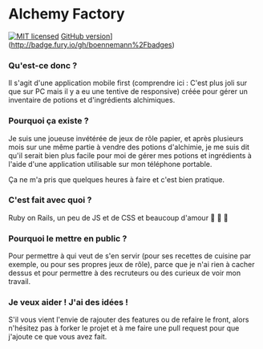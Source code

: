 # Alchemy Factory

[![MIT licensed](https://img.shields.io/badge/license-MIT-blue.svg)](https://raw.githubusercontent.com/hyperium/hyper/master/LICENSE)
[GitHub version](https://d25lcipzij17d.cloudfront.net/badge.svg?id=gh&type=6&v=2.0.0&x2=0)](http://badge.fury.io/gh/boennemann%2Fbadges)

### Qu'est-ce donc ?

Il s'agit d'une application mobile first (comprendre ici : C'est plus joli sur que sur PC mais il y a eu une tentive de responsive) créée pour gérer un inventaire de potions et d'ingrédients alchimiques.

### Pourquoi ça existe ?

Je suis une joueuse invétérée de jeux de rôle papier, et après plusieurs mois sur une même partie à vendre des potions d'alchimie, je me suis dit qu'il serait bien plus facile pour moi de gérer mes potions et ingrédients à l'aide d'une application utilisable sur mon téléphone portable.

Ça ne m'a pris que quelques heures à faire et c'est bien pratique.

### C'est fait avec quoi ?

Ruby on Rails, un peu de JS et de CSS et beaucoup d'amour :purple_heart: :blue_heart: :yellow_heart:

### Pourquoi le mettre en public ?
Pour permettre à qui veut de s'en servir (pour ses recettes de cuisine par exemple, ou pour ses propres jeux de rôle), parce que je n'ai rien à cacher dessus et pour permettre à des recruteurs ou des curieux de voir mon travail.

### Je veux aider ! J'ai des idées !
S'il vous vient l'envie de rajouter des features ou de refaire le front, alors n'hésitez pas à forker le projet et à me faire une pull request pour que j'ajoute ce que vous avez fait.
